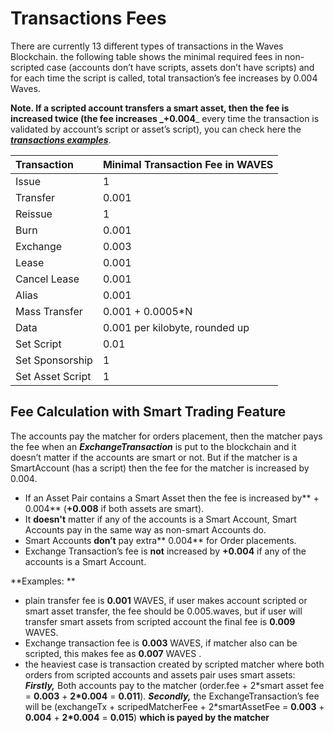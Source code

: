 # Transactions Fees

There are currently 13 different types of transactions in the Waves Blockchain. the following table shows the minimal required fees in non-scripted case \(accounts don’t have scripts, assets don’t have scripts\) and for each time the script is called, total transaction’s fee increases by 0.004 Waves.

**Note. **If a scripted account transfers a smart asset, then the fee is increased twice \(the fee increases _**+0.004**_ every time the transaction is validated by account’s script or asset’s script\), you can check here the [_**transactions examples**_](../development-and-api/waves-node-rest-api/example-transactions.md).

| Transaction | Minimal Transaction Fee in WAVES |
| :--- | :--- |
| Issue | 1 |
| Transfer | 0.001 |
| Reissue | 1 |
| Burn | 0.001 |
| Exchange | 0.003 |
| Lease | 0.001 |
| Cancel Lease | 0.001 |
| Alias | 0.001 |
| Mass Transfer | 0.001 + 0.0005\*N |
| Data | 0.001 per kilobyte, rounded up |
| Set Script | 0.01 |
| Set Sponsorship | 1 |
| Set Asset Script | 1 |

## Fee Calculation with Smart Trading Feature

The accounts pay the matcher for orders placement, then the matcher pays the fee when an _**ExchangeTransaction**_ is put to the blockchain and it doesn’t matter if the accounts are smart or not. But if the matcher is a SmartAccount \(has a script\) then the fee for the matcher is increased by 0.004.

* If an Asset Pair contains a Smart Asset then the fee is increased by** + 0.004** \(**+0.008** if both assets are smart\).
* It **doesn't** matter if any of the accounts is a Smart Account, Smart Accounts pay in the same way as non-smart Accounts do.
* Smart Accounts **don’t** pay extra** 0.004** for Order placements.
* Exchange Transaction’s fee is **not** increased by **+0.004** if any of the accounts is a Smart Account.

**Examples: **

* plain transfer fee is **0.001** WAVES, if user makes account scripted or smart asset transfer, the fee should be 0.005.waves, but if user will transfer smart assets from scripted account the final fee is **0.009** WAVES.
* Exchange transaction fee is **0.003** WAVES, if matcher also can be scripted, this makes fee as **0.007** WAVES .
* the heaviest case is transaction created by scripted matcher where both orders from scripted accounts and assets pair uses smart assets: _**Firstly,**_ Both accounts pay to the matcher \(order.fee + 2\*smart asset fee = **0.003** + **2\*0.004** = **0.011**\).
  _**Secondly,**_ the ExchangeTransaction’s fee will be \(exchangeTx + scripedMatcherFee + 2\*smartAssetFee = **0.003** + **0.004** + **2\*0.004** = **0.015**\) **which is payed by the matcher**




